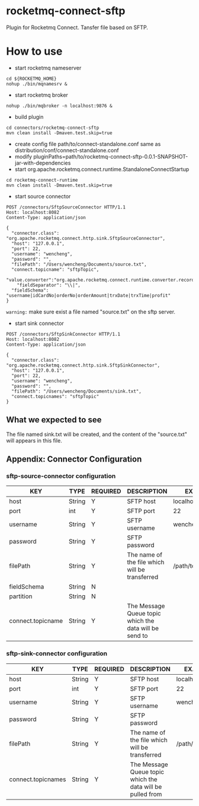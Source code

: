 # rocketmq-connect-sftp

Plugin for Rocketmq Connect. Tansfer file based on SFTP.

# How to use

* start rocketmq nameserver

```shell
cd ${ROCKETMQ_HOME}
nohup ./bin/mqnamesrv &
```

* start rocketmq broker

```shell
nohup ./bin/mqbroker -n localhost:9876 &
```

* build plugin

```shell
cd connectors/rocketmq-connect-sftp
mvn clean install -Dmaven.test.skip=true
```

* create config file path/to/connect-standalone.conf same as distribution/conf/connect-standalone.conf
* modify pluginPaths=path/to/rocketmq-connect-sftp-0.0.1-SNAPSHOT-jar-with-dependencies
* start org.apache.rocketmq.connect.runtime.StandaloneConnectStartup

```shell
cd rocketmq-connect-runtime
mvn clean install -Dmaven.test.skip=true
```

* start source connector

```http request
POST /connectors/SftpSourceConnector HTTP/1.1
Host: localhost:8082
Content-Type: application/json

{
  "connector.class": "org.apache.rocketmq.connect.http.sink.SftpSourceConnector",
  "host": "127.0.0.1",
  "port": 22,
  "username": "wencheng",
  "password": "",
  "filePath": "/Users/wencheng/Documents/source.txt",
  "connect.topicname": "sftpTopic",
  "value.converter":"org.apache.rocketmq.connect.runtime.converter.record.json.JsonConverter",
	"fieldSeparator": "\\|",
  "fieldSchema": "username|idCardNo|orderNo|orderAmount|trxDate|trxTime|profit"
}
```

`warning:` make sure exist a file named "source.txt" on the sftp server.

* start sink connector

```http request
POST /connectors/SftpSinkConnector HTTP/1.1
Host: localhost:8082
Content-Type: application/json

{
  "connector.class": "org.apache.rocketmq.connect.http.sink.SftpSinkConnector",
  "host": "127.0.0.1",
  "port": 22,
  "username": "wencheng",
  "password": "",
  "filePath": "/Users/wencheng/Documents/sink.txt",
  "connect.topicnames": "sftpTopic"
}
```

## What we expected to see

The file named sink.txt will be created, and the content of the "source.txt" will appears in this file.

## Appendix: Connector Configuration

### sftp-source-connector configuration

| KEY               | TYPE   | REQUIRED | DESCRIPTION                                            | EXAMPLE             |
| ----------------- | ------ | -------- | ------------------------------------------------------ | ------------------- |
| host              | String | Y        | SFTP host                                              | localhost           |
| port              | int    | Y        | SFTP port                                              | 22                  |
| username          | String | Y        | SFTP username                                          | wencheng            |
| password          | String | Y        | SFTP password                                          |                     |
| filePath          | String | Y        | The name of the file which will be transferred         | /path/to/source.txt |
| fieldSchema       | String | N        |                                                        |                     |
| partition         | String | N        |                                                        |                     |
| connect.topicname | String | Y        | The Message Queue topic which the data will be send to |                     |

### sftp-sink-connector configuration

| KEY                | TYPE   | REQUIRED | DESCRIPTION                                                | EXAMPLE           |
|--------------------|--------|----------|------------------------------------------------------------|-------------------|
| host               | String | Y        | SFTP host                                                  | localhost         |
| port               | int    | Y        | SFTP port                                                  | 22                |
| username           | String | Y        | SFTP username                                              | wencheng          |
| password           | String | Y        | SFTP password                                              |                   |
| filePath           | String | Y        | The name of the file which will be transferred             | /path/to/sink.txt |
| connect.topicnames | String | Y        | The Message Queue topic which the data will be pulled from |                   |






